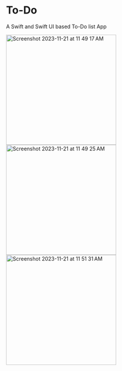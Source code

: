 # To-Do
A Swift and Swift UI based To-Do list App

<img width="300" alt="Screenshot 2023-11-21 at 11 49 17 AM" src="https://github.com/EdwinZhanCN/To-Do/assets/108310800/12a15dc8-83dd-4b3b-b7d7-18d95a25ca2c">
<img width="300" alt="Screenshot 2023-11-21 at 11 49 25 AM" src="https://github.com/EdwinZhanCN/To-Do/assets/108310800/700bd94e-c97c-4033-bf12-e31fc8aa4487">
<img width="300" alt="Screenshot 2023-11-21 at 11 51 31 AM" src="https://github.com/EdwinZhanCN/To-Do/assets/108310800/ab1b1bf9-209b-452f-b4e8-3c785cfc83e1">
